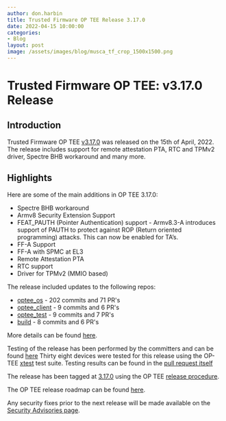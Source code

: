 ```yaml
---
author: don.harbin
title: Trusted Firmware OP TEE Release 3.17.0
date: 2022-04-15 10:00:00
categories:
- Blog
layout: post
image: /assets/images/blog/musca_tf_crop_1500x1500.png
---
```


**Trusted Firmware OP TEE: v3.17.0 Release**
=====================================================

Introduction
------------

Trusted Firmware OP TEE [v3.17.0](https://github.com/OP-TEE/optee_os/blob/3.17.0/CHANGELOG.md) was released on the 15th of April, 2022. The release includes support for remote attestation PTA, RTC  and TPMv2 driver, Spectre BHB workaround and many more.

Highlights 
----------

Here are some of the main additions in OP TEE 3.17.0:
- Spectre BHB workaround
- Armv8 Security Extension Support
- FEAT_PAUTH (Pointer Authentication) support - Armv8.3-A introduces support of PAUTH to protect against ROP (Return oriented programming) attacks. This can now be enabled for TA’s.
- FF-A Support
- FF-A with SPMC at EL3
- Remote Attestation PTA
- RTC support
- Driver for TPMv2 (MMIO based) 

The release included updates to the following repos:
- [optee_os](https://optee.readthedocs.io/en/latest/building/gits/optee_os.html#optee-os) - 202 commits and 71 PR's
- [optee_client](https://optee.readthedocs.io/en/latest/building/gits/optee_client.html#optee-client) - 9 commits and 6 PR's
- [optee_test](https://optee.readthedocs.io/en/latest/building/gits/optee_test.html#optee-test) - 9 commits and 7 PR's
- [build](https://optee.readthedocs.io/en/latest/building/gits/build.html#build) - 8 commits and 6 PR's
 

More details can be found [here](https://github.com/OP-TEE/optee_os/blob/master/CHANGELOG.md). 

Testing of the release has been performed by the committers and can be found [here](https://github.com/OP-TEE/optee_os/commit/f9e550142dd4b33ee1112f5dd64ffa94ba79cefa)
Thirty eight devices were tested for this release using the OP-TEE [xtest](https://optee.readthedocs.io/en/latest/building/gits/optee_test.html) test suite. Testing results can be found in the [pull request itself](https://github.com/OP-TEE/optee_os/pull/5094)

The release has been tagged at [3.17.0](https://github.com/OP-TEE/optee_os/releases/tag/3.17.0) using the OP TEE [release procedure](https://optee.readthedocs.io/en/latest/general/releases.html#release-procedure). 

The OP TEE release roadmap can be found [here](https://optee.readthedocs.io/en/latest/general/releases.html). 

Any security fixes prior to the next release will be made available on the [Security Advisories page](https://github.com/OP-TEE/optee_os/security/advisories?state=published). 

